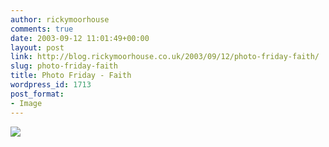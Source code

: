 ```yaml
---
author: rickymoorhouse
comments: true
date: 2003-09-12 11:01:49+00:00
layout: post
link: http://blog.rickymoorhouse.co.uk/2003/09/12/photo-friday-faith/
slug: photo-friday-faith
title: Photo Friday - Faith
wordpress_id: 1713
post_format:
- Image
---
```


![](http://www.samespirit.net/ricky/photos/Faith.jpg)
